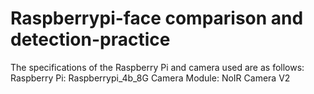 # Raspberrypi-face comparison and detection-practice
The specifications of the Raspberry Pi and camera used are as follows: 
Raspberry Pi: Raspberrypi_4b_8G 
Camera Module: NoIR Camera V2
